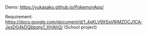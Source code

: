 Demo:
https://yukasako.github.io/PokemonApp/

Requirement:
https://docs.google.com/document/d/1_4sKLV9XSsVRiMZOCJ1CA-JesDG4kDQbbqtg7_XHAhQ/
(School project)
